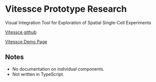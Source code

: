 # Vitessce Prototype Research
Visual Integration Tool for Exploration of Spatial Single-Cell Experiments

[Vitessce github](https://github.com/hubmapconsortium/vitessce)

[Vitessce Demo Page](http://vitessce.io/)

## Notes
* No documentation on individual components.
* Not written in TypeScript.
